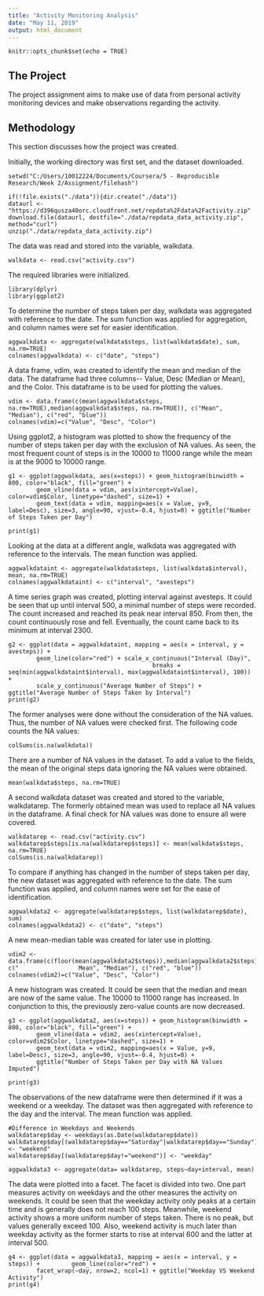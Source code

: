 ```yaml
---
title: "Activity Monitoring Analysis"
date: "May 11, 2019"
output: html_document
---
```


```{r setup, include=FALSE}
knitr::opts_chunk$set(echo = TRUE)
```

## The Project

The project assignment aims to make use of data from personal activity monitoring devices and make observations regarding the activity.

## Methodology

This section discusses how the project was created.

Initially, the working directory was first set, and the dataset downloaded.
```{r}
setwd("C:/Users/10012224/Documents/Coursera/5 - Reproducible Research/Week 2/Assignment/filehash")
```

```{r}
if(!file.exists("./data")){dir.create("./data")}
dataurl <- "https://d396qusza40orc.cloudfront.net/repdata%2Fdata%2Factivity.zip"
download.file(dataurl, destfile="./data/repdata_data_activity.zip", method="curl")
unzip("./data/repdata_data_activity.zip")
```

The data was read and stored into the variable, walkdata.
```{r}
walkdata <- read.csv("activity.csv")
```

The required libraries were initialized. 
```{r}
library(dplyr)
library(ggplot2)
```

To determine the number of steps taken per day, walkdata was aggregated with reference to the date. The sum function was applied for aggregation, and column names were set for easier identification.
```{r}
aggwalkdata <- aggregate(walkdata$steps, list(walkdata$date), sum, na.rm=TRUE)
colnames(aggwalkdata) <- c("date", "steps")
```

A data frame, vdim, was created to identify the mean and median of the data. The dataframe had three columns-- Value, Desc (Median or Mean), and the Color. This dataframe is to be used for plotting the values.
```{r}
vdim <- data.frame(c(mean(aggwalkdata$steps, na.rm=TRUE),median(aggwalkdata$steps, na.rm=TRUE)), c("Mean", "Median"), c("red", "blue"))
colnames(vdim)=c("Value", "Desc", "Color")
```

Using ggplot2, a histogram was plotted to show the frequency of the number of steps taken per day with the exclusion of NA values. As seen, the most frequent count of steps is in the 10000 to 11000 range while the mean is at the 9000 to 10000 range.
```{r}
g1 <- ggplot(aggwalkdata, aes(x=steps)) + geom_histogram(binwidth = 800, color="black", fill="green") +
        geom_vline(data = vdim, aes(xintercept=Value), color=vdim$Color, linetype="dashed", size=1) +
        geom_text(data = vdim, mapping=aes(x = Value, y=9, label=Desc), size=3, angle=90, vjust=-0.4, hjust=0) + ggtitle("Number of Steps Taken per Day")

print(g1)   
```

Looking at the data at a different angle, walkdata was aggregated with reference to the intervals. The mean function was applied. 
```{r}
aggwalkdataint <- aggregate(walkdata$steps, list(walkdata$interval), mean, na.rm=TRUE)
colnames(aggwalkdataint) <- c("interval", "avesteps")
```

A time series graph was created, plotting interval against avesteps. It could be seen that up until interval 500, a minimal number of steps were recorded. The count increased and reached its peak near interval 850. From then, the count continuously rose and fell. Eventually, the count came back to its minimum at interval 2300.
```{r}
g2 <- ggplot(data = aggwalkdataint, mapping = aes(x = interval, y = avesteps)) + 
        geom_line(color="red") + scale_x_continuous("Interval (Day)", 
                                         breaks = seq(min(aggwalkdataint$interval), max(aggwalkdataint$interval), 100)) +
        scale_y_continuous("Average Number of Steps") + ggtitle("Average Number of Steps Taken by Interval")
print(g2)
```

The former analyses were done without the consideration of the NA values. Thus, the number of NA values were checked first. The following code counts the NA values:
```{r}
colSums(is.na(walkdata))
```

There are a number of NA values in the dataset. To add a value to the fields, the mean of the original steps data ignoring the NA values were obtained.
```{r}
mean(walkdata$steps, na.rm=TRUE)
```

A second walkdata dataset was created and stored to the variable, walkdatarep. The formerly obtained mean was used to replace all NA values in the dataframe. A final check for NA values was done to ensure all were covered.
```{r}
walkdatarep <- read.csv("activity.csv")
walkdatarep$steps[is.na(walkdatarep$steps)] <- mean(walkdata$steps, na.rm=TRUE)
colSums(is.na(walkdatarep))
```

To compare if anything has changed in the number of steps taken per day, the new dataset was aggregated with reference to the date. The sum function was applied, and column names were set for the ease of identification.
```{r}
aggwalkdata2 <- aggregate(walkdatarep$steps, list(walkdatarep$date), sum)
colnames(aggwalkdata2) <- c("date", "steps")
```

A new mean-median table was created for later use in plotting.
```{r}
vdim2 <- data.frame(c(floor(mean(aggwalkdata2$steps)),median(aggwalkdata2$steps)), c("                 Mean", "Median"), c("red", "blue"))
colnames(vdim2)=c("Value", "Desc", "Color")
```

A new histogram was created. It could be seen that the median and mean are now of the same value. The 10000 to 11000 range has increased. In conjunction to this, the previously zero-value counts are now decreased. 
```{r}
g3 <- ggplot(aggwalkdata2, aes(x=steps)) + geom_histogram(binwidth = 800, color="black", fill="green") +
        geom_vline(data = vdim2, aes(xintercept=Value), color=vdim2$Color, linetype="dashed", size=1) +
        geom_text(data = vdim2, mapping=aes(x = Value, y=9, label=Desc), size=3, angle=90, vjust=-0.4, hjust=0) +
        ggtitle("Number of Steps Taken per Day with NA Values Imputed")

print(g3)  
```

The observations of the new dataframe were then determined if it was a weekend or a weekday. The dataset was then aggregated with reference to the day and the interval. The mean function was applied.
```{r}
#Difference in Weekdays and Weekends
walkdatarep$day <- weekdays(as.Date(walkdatarep$date))
walkdatarep$day[(walkdatarep$day=="Saturday"|walkdatarep$day=="Sunday")] <- "weekend"
walkdatarep$day[(walkdatarep$day!="weekend")] <- "weekday"

aggwalkdata3 <- aggregate(data= walkdatarep, steps~day+interval, mean)
```

The data were plotted into a facet. The facet is divided into two. One part measures activity on weekdays and the other measures the activity on weekends. It could be seen that the weekday activity only peaks at a certain time and is generally does not reach 100 steps. Meanwhile, weekend activity shows a more uniform number of steps taken. There is no peak, but values generally exceed 100. Also, weekend activity is much later than weekday activity as the former starts to rise at interval 600 and the latter at interval 500.
```{r}
g4 <- ggplot(data = aggwalkdata3, mapping = aes(x = interval, y = steps)) +         geom_line(color="red") +        
        facet_wrap(~day, nrow=2, ncol=1) + ggtitle("Weekday VS Weekend Activity")
print(g4)
```